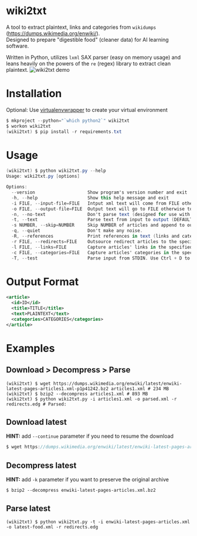 # wiki2txt
A tool to extract plaintext, links and categories from `wikidumps` (https://dumps.wikimedia.org/enwiki/).<br />
Designed to prepare "digestible food" (cleaner data) for AI learning software.<br />

Written in Python, utilizes `lxml` SAX parser (easy on memory usage) and leans heavily on the powers of the `re` (regex) library to extract clean plaintext.
![wiki2txt demo](https://smejkal.software/img/wiki2txt-demo.gif)

# Installation
Optional: Use [virtualenvwrapper](https://virtualenvwrapper.readthedocs.io/en/latest/) to create your virtual environment
```csharp
$ mkproject --python="`which python2`" wiki2txt
$ workon wiki2txt
(wiki2txt) $ pip install -r requirements.txt
```

# Usage
```csharp
(wiki2txt) $ python wiki2txt.py --help
Usage: wiki2txt.py [options]

Options:
  --version                    Show program's version number and exit
  -h, --help                   Show this help message and exit
  -i FILE, --input-file=FILE   Intput xml text will come from FILE otherwise from STDIN.
  -o FILE, --output-file=FILE  Output text will go to FILE otherwise to STDOUT.
  -n, --no-text                Don't parse text (designed for use with -r -l -c options).
  -t, --text                   Parse text from input to output (DEFAULT).
  -s NUMBER, --skip=NUMBER     Skip NUMBER of articles and append to output files.
  -q, --quiet                  Don't make any noise.
  -R, --references             Print references in text (links and categories).
  -r FILE, --redirects=FILE    Outsource redirect articles to the specified file.
  -l FILE, --links=FILE        Capture articles' links in the specified file).
  -c FILE, --categories=FILE   Capture articles' categories in the specified file.
  -T, --test                   Parse input from STDIN. Use Ctrl + D to end input.
```

# Output Format
```xml
<article>
  <id>ID</id>
  <title>TITLE</title>
  <text>PLAINTEXT</text>
  <categories>CATEGORIES</categories>
</article>
```

# Examples

## Download > Decompress > Parse
```console
(wiki2txt) $ wget https://dumps.wikimedia.org/enwiki/latest/enwiki-latest-pages-articles1.xml-p1p41242.bz2 articles1.xml # 234 MB
(wiki2txt) $ bzip2 --decompress articles1.xml # 893 MB
(wiki2txt) $ python wiki2txt.py -i articles1.xml -o parsed.xml -r redirects.edg # Parsed: 
```

## Download latest
**HINT:** add `--continue` parameter if you need to resume the download
```csharp
$ wget https://dumps.wikimedia.org/enwiki/latest/enwiki-latest-pages-articles.xml.bz2
```

## Decompress latest
**HINT:** add `-k` parameter if you want to preserve the original archive
```console
$ bzip2 --decompress enwiki-latest-pages-articles.xml.bz2
```

## Parse latest
```shell-session
(wiki2txt) $ python wiki2txt.py -t -i enwiki-latest-pages-articles.xml -o latest-food.xml -r redirects.edg
```